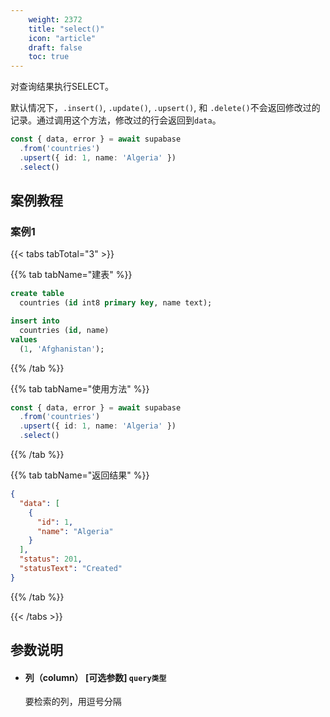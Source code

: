 ```yaml
---
    weight: 2372
    title: "select()"
    icon: "article"
    draft: false
    toc: true
---
```


对查询结果执行SELECT。

默认情况下，`.insert()`, `.update()`, `.upsert()`, 和 `.delete()`不会返回修改过的记录。通过调用这个方法，修改过的行会返回到`data`。

```ts
const { data, error } = await supabase
  .from('countries')
  .upsert({ id: 1, name: 'Algeria' })
  .select()
```


## 案例教程 

### 案例1 

{{< tabs tabTotal="3" >}}

  
  
  
  
{{% tab tabName="建表" %}}



```sql
create table
  countries (id int8 primary key, name text);

insert into
  countries (id, name)
values
  (1, 'Afghanistan');

```



{{% /tab %}}

{{% tab tabName="使用方法" %}}



```ts
const { data, error } = await supabase
  .from('countries')
  .upsert({ id: 1, name: 'Algeria' })
  .select()
```


{{% /tab %}}

{{% tab tabName="返回结果" %}}



```json
{
  "data": [
    {
      "id": 1,
      "name": "Algeria"
    }
  ],
  "status": 201,
  "statusText": "Created"
}

```


{{% /tab %}}

{{< /tabs >}}










## 参数说明


<ul className="method-list-group">
  
<li className="method-list-item">
  <h4 className="method-list-item-label">
    <span className="method-list-item-label-name">
      列（column）
    </span>
    <span className="method-list-item-label-badge false">
      [可选参数]
    </span>
    <span className="method-list-item-validation">
      <code>query类型</code>
    </span>
  </h4>
  <div class="method-list-item-description">

要检索的列，用逗号分隔

  </div>
  
</li>

</ul>
